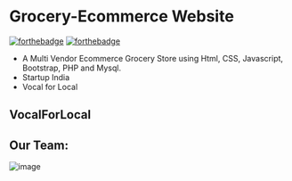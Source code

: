 
# Grocery-Ecommerce Website


[![forthebadge](https://forthebadge.com/images/badges/built-by-developers.svg)](https://forthebadge.com)
[![forthebadge](https://forthebadge.com/images/badges/built-with-love.svg)](https://forthebadge.com)


- A Multi Vendor Ecommerce Grocery Store using Html, CSS, Javascript, Bootstrap, PHP and Mysql.
- Startup India
- Vocal for Local

## VocalForLocal

## Our Team:

![image](https://i.ibb.co/ZfLt3v9/Whats-App-Image-2021-04-11-at-3-32-44-PM.jpg)

